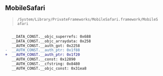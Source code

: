 ## MobileSafari

> `/System/Library/PrivateFrameworks/MobileSafari.framework/MobileSafari`

```diff

   __DATA_CONST.__objc_superrefs: 0x688
   __DATA_CONST.__objc_arraydata: 0x258
   __AUTH_CONST.__auth_got: 0x2258
-  __AUTH_CONST.__auth_ptr: 0x1f88
+  __AUTH_CONST.__auth_ptr: 0x1f20
   __AUTH_CONST.__const: 0x12890
   __AUTH_CONST.__cfstring: 0x8480
   __AUTH_CONST.__objc_const: 0x31ea8

```
